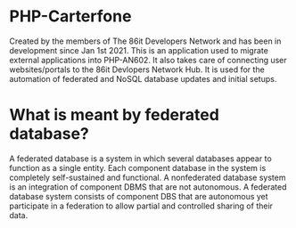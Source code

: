 # PHP-Carterfone
 Created by the members of The 86it Developers Network and has been in development since Jan 1st 2021. This is an application used to migrate external applications into PHP-AN602. It also takes care of connecting user websites/portals to the 86it Devlopers Network Hub. It is used for the automation of federated and NoSQL database updates and initial setups.
 
 
# What is meant by federated database?
A federated database is a system in which several databases appear to function as a single entity. Each component database in the system is completely self-sustained and functional. A nonfederated database system is an integration of component DBMS that are not autonomous. A federated database system consists of component DBS that are autonomous yet participate in a federation to allow partial and controlled sharing of their data.
